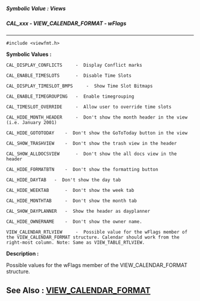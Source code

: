 ##### Symbolic Value : Views
##### CAL_xxx - VIEW_CALENDAR_FORMAT - wFlags
---
```
#include <viewfmt.h>
```

**Symbolic Values :**

	CAL_DISPLAY_CONFLICTS	  -  Display Conflict marks

	CAL_ENABLE_TIMESLOTS	  -  Disable Time Slots

	CAL_DISPLAY_TIMESLOT_BMPS	  -  Show Time Slot Bitmaps

	CAL_ENABLE_TIMEGROUPING	  -  Enable timegrouping

	CAL_TIMESLOT_OVERRIDE	  -  Allow user to override time slots

	CAL_HIDE_MONTH_HEADER	  -  Don't show the month header in the view (i.e. January 2001)

	CAL_HIDE_GOTOTODAY	  -  Don't show the GoToToday button in the view

	CAL_SHOW_TRASHVIEW	  -  Don't show the trash view in the header

	CAL_SHOW_ALLDOCSVIEW	  -  Don't show the all docs view in the header

	CAL_HIDE_FORMATBTN	  -  Don't show the formatting button

	CAL_HIDE_DAYTAB	  -  Don't show the day tab

	CAL_HIDE_WEEKTAB	  -  Don't show the week tab

	CAL_HIDE_MONTHTAB	  -  Don't show the month tab

	CAL_SHOW_DAYPLANNER	  -  Show the header as dayplanner

	CAL_HIDE_OWNERNAME	  -  Don't show the owner name.

	VIEW_CALENDAR_RTLVIEW	  -  Possible value for the wFlags member of the VIEW_CALENDAR_FORMAT structure. Calendar should work from the right-most column. Note: Same as VIEW_TABLE_RTLVIEW.


**Description :**

Possible values for the wFlags member of the VIEW_CALENDAR_FORMAT structure.


**See Also :**
[VIEW_CALENDAR_FORMAT](/domino-c-api-docs/reference/Data/VIEW_CALENDAR_FORMAT)
---
